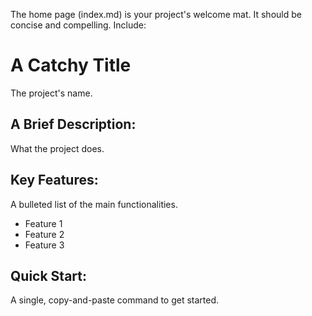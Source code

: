 The home page (index.md) is your project's welcome mat. It should be concise and compelling. Include:

# A Catchy Title

The project's name.

## A Brief Description:

  What the project does.

## Key Features:

A bulleted list of the main functionalities.

- Feature 1
- Feature 2
- Feature 3

## Quick Start:

A single, copy-and-paste command to get started.
